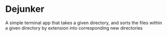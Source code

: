 # Dejunker
A simple terminal app that takes a given directory, and sorts the files within a given directory by extension into corresponding new directories
